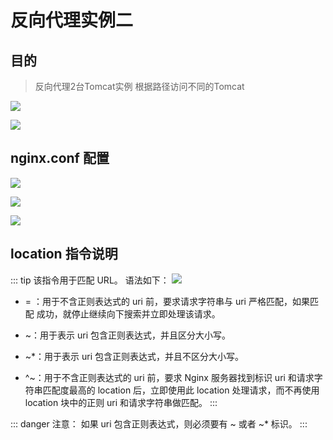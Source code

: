# 反向代理实例二

##  目的 
> 反向代理2台Tomcat实例 根据路径访问不同的Tomcat

![](https://raw.gitmirror.com/KwFruit/basic-picture-service/note-v1.0.0/img/202312061446396.png)

![](https://raw.gitmirror.com/KwFruit/basic-picture-service/note-v1.0.0/img/202312061447520.png)

## nginx.conf 配置

![](https://raw.gitmirror.com/KwFruit/basic-picture-service/note-v1.0.0/img/202312061447267.png)

![](https://raw.gitmirror.com/KwFruit/basic-picture-service/note-v1.0.0/img/202312061447308.png)

![](https://raw.gitmirror.com/KwFruit/basic-picture-service/note-v1.0.0/img/202312061447348.png)

 ## location 指令说明

 ::: tip  该指令用于匹配 URL。 语法如下：
![](https://raw.gitmirror.com/KwFruit/basic-picture-service/note-v1.0.0/img/202312061449652.png)

 - = ：用于不含正则表达式的 uri 前，要求请求字符串与 uri 严格匹配，如果匹配 成功，就停止继续向下搜索并立即处理该请求。

 - ~：用于表示 uri 包含正则表达式，并且区分大小写。 
 
 - ~\*：用于表示 uri 包含正则表达式，并且不区分大小写。

 - ^~：用于不含正则表达式的 uri 前，要求 Nginx 服务器找到标识 uri 和请求字 符串匹配度最高的 location 后，立即使用此 location 处理请求，而不再使用 location 块中的正则 uri 和请求字符串做匹配。
:::


 ::: danger  注意： 
如果 uri 包含正则表达式，则必须要有 ~ 或者 ~\* 标识。
:::